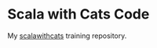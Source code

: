 # Scala with Cats Code
My <a href='https://www.scalawithcats.com/'>scalawithcats</a> training repository.